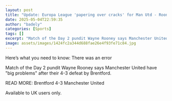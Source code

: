 ```yaml
---
layout: post
title: "Update: Europa League 'papering over cracks' for Man Utd - Rooney"
date: 2025-05-04T22:59:35
author: "badely"
categories: [Sports]
tags: []
excerpt: "Match of the Day 2 pundit Wayne Rooney says Manchester United have 'big problems' after their 4-3 defeat by Brentford."
image: assets/images/1424fc2a344d688fae26e4f93fe71c84.jpg
---
```


Here’s what you need to know: There was an error

Match of the Day 2 pundit Wayne Rooney says Manchester United have "big problems" after their 4-3 defeat by Brentford.

READ MORE: Brentford 4-3 Manchester United

Available to UK users only.

